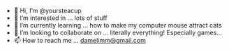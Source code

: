- 👋 Hi, I’m @yoursteacup
- 👀 I’m interested in ... lots of stuff
- 🌱 I’m currently learning ... how to make my computer mouse attract cats
- 💞️ I’m looking to collaborate on ... literally everything! Especially games...
- 📫 How to reach me ... damelimm@gmail.com

<!---
yoursteacup/yoursteacup is a ✨ special ✨ repository because its `README.md` (this file) appears on your GitHub profile.
You can click the Preview link to take a look at your changes.
--->
